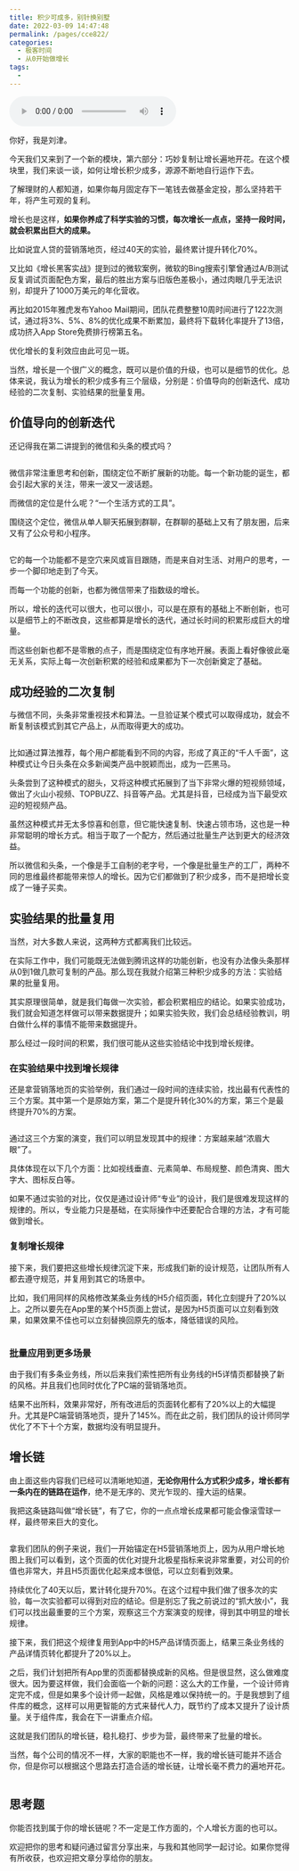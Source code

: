 ```yaml
---
title: 积少可成多，别针换别墅
date: 2022-03-09 14:47:48
permalink: /pages/cce822/
categories:
  - 极客时间
  - 从0开始做增长
tags:
  - 
---
```

<audio title="37.积少可成多，别针换别墅" src="https://static001.geekbang.org/resource/audio/5b/56/5ba0f83f4d82b7130b5711e3f0f98556.mp3" controls="controls"></audio> 
<p>你好，我是刘津。</p><p>今天我们又来到了一个新的模块，第六部分：巧妙复制让增长遍地开花。在这个模块里，我们来谈一谈，如何让增长积少成多，源源不断地自行运作下去。</p><p>了解理财的人都知道，如果你每月固定存下一笔钱去做基金定投，那么坚持若干年，将产生可观的复利。</p><p>增长也是这样，<strong>如果你养成了科学实验的习惯，每次增长一点点，坚持一段时间，就会积累出巨大的成果。</strong></p><p>比如说宜人贷的营销落地页，经过40天的实验，最终累计提升转化70%。</p><p>又比如《增长黑客实战》提到过的微软案例，微软的Bing搜索引擎曾通过A/B测试反复调试页面配色方案，最后的胜出方案与旧版色差极小，通过肉眼几乎无法识别，却提升了1000万美元的年化营收。</p><p>再比如2015年雅虎发布Yahoo Mail期间，团队花费整整10周时间进行了122次测试，通过将3%、5%、8%的优化成果不断累加，最终将下载转化率提升了13倍，成功挤入App Store免费排行榜第五名。</p><p>优化增长的复利效应由此可见一斑。</p><p>当然，增长是一个很广义的概念，既可以是价值的升级，也可以是细节的优化。总体来说，我认为<span class="orange">增长的积少成多有三个层级，分别是：价值导向的创新迭代、成功经验的二次复制、实验结果的批量复用</span>。</p><!-- [[[read_end]]] --><h2>价值导向的创新迭代</h2><p>还记得我在第二讲提到的微信和头条的模式吗？</p><p><img src="https://static001.geekbang.org/resource/image/fc/8e/fc1ee4597c4bad1bf0d53c628c02af8e.png" alt=""></p><p>微信非常注重思考和创新，围绕定位不断扩展新的功能。每一个新功能的诞生，都会引起大家的关注，带来一波又一波话题。</p><p>而微信的定位是什么呢？“一个生活方式的工具”。</p><p>围绕这个定位，微信从单人聊天拓展到群聊，在群聊的基础上又有了朋友圈，后来又有了公众号和小程序。</p><p><img src="https://static001.geekbang.org/resource/image/8b/48/8be92c8dd11d293389bcd4a568497448.png" alt=""></p><p>它的每一个功能都不是空穴来风或盲目跟随，而是来自对生活、对用户的思考，一步一个脚印地走到了今天。</p><p>而每一个功能的创新，也都为微信带来了指数级的增长。</p><p>所以，<span class="orange">增长的迭代可以很大，也可以很小</span>，可以是在原有的基础上不断创新，也可以是细节上的不断改良，这些都算是增长的迭代，通过长时间的积累形成巨大的增量。</p><p>而这些创新也都不是零散的点子，而是围绕定位有序地开展。表面上看好像彼此毫无关系，实际上每一次创新积累的经验和成果都为下一次创新奠定了基础。</p><h2>成功经验的二次复制</h2><p>与微信不同，头条非常重视技术和算法。一旦验证某个模式可以取得成功，就会不断复制该模式到其它产品上，从而取得更大的成功。</p><p><img src="https://static001.geekbang.org/resource/image/9c/24/9c38a506e06efaf6130df075af4f0a24.png" alt=""></p><p>比如通过算法推荐，每个用户都能看到不同的内容，形成了真正的“千人千面”，这种模式让今日头条在众多新闻类产品中脱颖而出，成为一匹黑马。</p><p>头条尝到了这种模式的甜头，又将这种模式拓展到了当下非常火爆的短视频领域，做出了火山小视频、TOPBUZZ、抖音等产品。尤其是抖音，已经成为当下最受欢迎的短视频产品。</p><p>虽然这种模式并无太多惊喜和创意，但它能快速复制、快速占领市场，这也是一种非常聪明的增长方式。相当于取了一个配方，然后通过批量生产达到更大的经济效益。</p><p>所以微信和头条，一个像是手工自制的老字号，一个像是批量生产的工厂，两种不同的思维最终都能带来惊人的增长。因为它们都做到了积少成多，而不是把增长变成了一锤子买卖。</p><h2>实验结果的批量复用</h2><p>当然，对大多数人来说，这两种方式都离我们比较远。</p><p>在实际工作中，我们可能既无法做到腾讯这样的功能创新，也没有办法像头条那样从0到1做几款可复制的产品。那么现在我就介绍第三种积少成多的方法：实验结果的批量复用。</p><p>其实原理很简单，就是我们每做一次实验，都会积累相应的结论。如果实验成功，我们就会知道怎样做可以带来数据提升；如果实验失败，我们会总结经验教训，明白做什么样的事情不能带来数据提升。</p><p>那么经过一段时间的积累，我们很可能从这些实验结论中找到增长规律。</p><h3>在实验结果中找到增长规律</h3><p>还是拿营销落地页的实验举例，我们通过一段时间的连续实验，找出最有代表性的三个方案。其中第一个是原始方案，第二个是提升转化30%的方案，第三个是最终提升70%的方案。</p><p><img src="https://static001.geekbang.org/resource/image/21/3a/21603f0f3803c01d46d81b2a62d3713a.png" alt=""></p><p>通过这三个方案的演变，我们可以明显发现其中的规律：方案越来越“浓眉大眼”了。</p><p>具体体现在以下几个方面：比如视线垂直、元素简单、布局规整、颜色清爽、图大字大、图标反白等。</p><p>如果不通过实验的对比，仅仅是通过设计师“专业”的设计，我们是很难发现这样的规律的。所以，<span class="orange">专业能力只是基础，在实际操作中还要配合合理的方法，才有可能做到增长</span>。</p><h3>复制增长规律</h3><p>接下来，我们要把这些增长规律沉淀下来，形成我们新的设计规范，让团队所有人都去遵守规范，并复用到其它的场景中。</p><p>比如，我们用同样的风格修改某条业务线的H5介绍页面，转化立刻提升了20%以上。之所以要先在App里的某个H5页面上尝试，是因为H5页面可以立刻看到效果，如果效果不佳也可以立刻替换回原先的版本，降低错误的风险。</p><p><img src="https://static001.geekbang.org/resource/image/74/6f/7416b558344d38e5ceb751e37f236c6f.png" alt=""></p><h3>批量应用到更多场景</h3><p>由于我们有多条业务线，所以后来我们索性把所有业务线的H5详情页都替换了新的风格。并且我们也同时优化了PC端的营销落地页。</p><p>结果不出所料，效果非常好，所有改进后的页面转化都有了20%以上的大幅提升。尤其是PC端营销落地页，提升了145%。而在此之前，我们团队的设计师同学优化了不下十个方案，数据均没有明显提升。</p><h2>增长链</h2><p>由上面这些内容我们已经可以清晰地知道，<strong>无论你用什么方式积少成多，增长都有一条内在的链路在运作</strong>，绝不是无序的、灵光乍现的、撞大运的结果。</p><p>我把这条链路叫做“<span class="orange">增长链</span>”，有了它，你的一点点增长成果都可能会像滚雪球一样，最终带来巨大的变化。</p><p><img src="https://static001.geekbang.org/resource/image/6b/9c/6b890dd0f831cf4f8c075bdbd161279c.png" alt=""></p><p>拿我们团队的例子来说，我们一开始锚定在H5营销落地页上，因为从用户增长地图上我们可以看到，这个页面的优化对提升北极星指标来说非常重要，对公司的价值也非常大，并且H5页面优化起来成本很低，可以立刻看到效果。</p><p>持续优化了40天以后，累计转化提升70%。在这个过程中我们做了很多次的实验，每一次实验都可以得到对应的结论。但是别忘了我之前说过的“抓大放小”，我们可以找出最重要的三个方案，观察这三个方案演变的规律，得到其中明显的增长规律。</p><p>接下来，我们把这个规律复用到App中的H5产品详情页面上，结果三条业务线的产品详情页转化都提升了20%以上。</p><p>之后，我们计划把所有App里的页面都替换成新的风格。但是很显然，这么做难度很大。因为要这样做，我们会面临一个新的问题：这么大的工作量，一个设计师肯定完不成，但是如果多个设计师一起做，风格是难以保持统一的。于是我想到了组件库的概念，这样可以用更智能的方式来替代人力，既节约了成本又提升了设计质量。关于组件库，我会在下一讲重点介绍。</p><p>这就是我们团队的增长链，稳扎稳打、步步为营，最终带来了批量的增长。</p><p>当然，每个公司的情况不一样，大家的职能也不一样，我的增长链可能并不适合你，但是你可以根据这个思路去打造合适的增长链，让增长毫不费力的遍地开花。</p><p><img src="https://static001.geekbang.org/resource/image/f1/d5/f192779345cca413ddc987929a37e9d5.png" alt=""></p><h2>思考题</h2><p>你能否找到属于你的增长链呢？不一定是工作方面的，个人增长方面的也可以。</p><p>欢迎把你的思考和疑问通过留言分享出来，与我和其他同学一起讨论。如果你觉得有所收获，也欢迎把文章分享给你的朋友。</p><p></p>